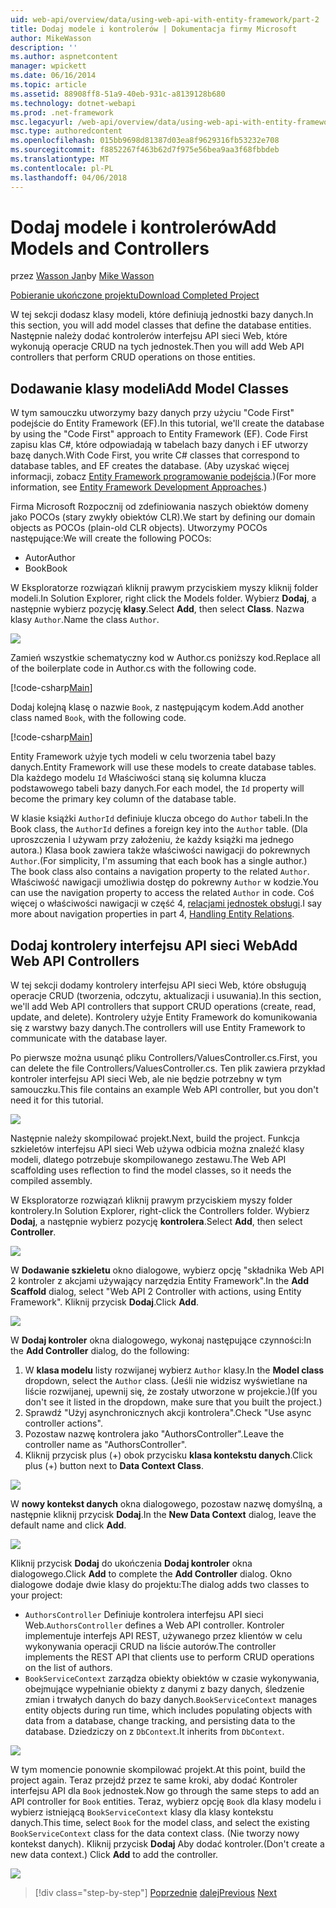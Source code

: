 ```yaml
---
uid: web-api/overview/data/using-web-api-with-entity-framework/part-2
title: Dodaj modele i kontrolerów | Dokumentacja firmy Microsoft
author: MikeWasson
description: ''
ms.author: aspnetcontent
manager: wpickett
ms.date: 06/16/2014
ms.topic: article
ms.assetid: 88908ff8-51a9-40eb-931c-a8139128b680
ms.technology: dotnet-webapi
ms.prod: .net-framework
msc.legacyurl: /web-api/overview/data/using-web-api-with-entity-framework/part-2
msc.type: authoredcontent
ms.openlocfilehash: 015bb9698d81387d03ea8f9629316fb53232e708
ms.sourcegitcommit: f8852267f463b62d7f975e56bea9aa3f68fbbdeb
ms.translationtype: MT
ms.contentlocale: pl-PL
ms.lasthandoff: 04/06/2018
---
```

<a name="add-models-and-controllers"></a><span data-ttu-id="733b7-102">Dodaj modele i kontrolerów</span><span class="sxs-lookup"><span data-stu-id="733b7-102">Add Models and Controllers</span></span>
====================
<span data-ttu-id="733b7-103">przez [Wasson Jan](https://github.com/MikeWasson)</span><span class="sxs-lookup"><span data-stu-id="733b7-103">by [Mike Wasson](https://github.com/MikeWasson)</span></span>

[<span data-ttu-id="733b7-104">Pobieranie ukończone projektu</span><span class="sxs-lookup"><span data-stu-id="733b7-104">Download Completed Project</span></span>](https://github.com/MikeWasson/BookService)

<span data-ttu-id="733b7-105">W tej sekcji dodasz klasy modeli, które definiują jednostki bazy danych.</span><span class="sxs-lookup"><span data-stu-id="733b7-105">In this section, you will add model classes that define the database entities.</span></span> <span data-ttu-id="733b7-106">Następnie należy dodać kontrolerów interfejsu API sieci Web, które wykonują operacje CRUD na tych jednostek.</span><span class="sxs-lookup"><span data-stu-id="733b7-106">Then you will add Web API controllers that perform CRUD operations on those entities.</span></span>

## <a name="add-model-classes"></a><span data-ttu-id="733b7-107">Dodawanie klasy modeli</span><span class="sxs-lookup"><span data-stu-id="733b7-107">Add Model Classes</span></span>

<span data-ttu-id="733b7-108">W tym samouczku utworzymy bazy danych przy użyciu "Code First" podejście do Entity Framework (EF).</span><span class="sxs-lookup"><span data-stu-id="733b7-108">In this tutorial, we'll create the database by using the "Code First" approach to Entity Framework (EF).</span></span> <span data-ttu-id="733b7-109">Code First zapisu klas C#, które odpowiadają w tabelach bazy danych i EF utworzy bazę danych.</span><span class="sxs-lookup"><span data-stu-id="733b7-109">With Code First, you write C# classes that correspond to database tables, and EF creates the database.</span></span> <span data-ttu-id="733b7-110">(Aby uzyskać więcej informacji, zobacz [Entity Framework programowanie podejścia](https://msdn.microsoft.com/library/ms178359%28v=vs.110%29.aspx#dbfmfcf).)</span><span class="sxs-lookup"><span data-stu-id="733b7-110">(For more information, see [Entity Framework Development Approaches](https://msdn.microsoft.com/library/ms178359%28v=vs.110%29.aspx#dbfmfcf).)</span></span>

<span data-ttu-id="733b7-111">Firma Microsoft Rozpocznij od zdefiniowania naszych obiektów domeny jako POCOs (stary zwykły obiektów CLR).</span><span class="sxs-lookup"><span data-stu-id="733b7-111">We start by defining our domain objects as POCOs (plain-old CLR objects).</span></span> <span data-ttu-id="733b7-112">Utworzymy POCOs następujące:</span><span class="sxs-lookup"><span data-stu-id="733b7-112">We will create the following POCOs:</span></span>

- <span data-ttu-id="733b7-113">Autor</span><span class="sxs-lookup"><span data-stu-id="733b7-113">Author</span></span>
- <span data-ttu-id="733b7-114">Book</span><span class="sxs-lookup"><span data-stu-id="733b7-114">Book</span></span>

<span data-ttu-id="733b7-115">W Eksploratorze rozwiązań kliknij prawym przyciskiem myszy kliknij folder modeli.</span><span class="sxs-lookup"><span data-stu-id="733b7-115">In Solution Explorer, right click the Models folder.</span></span> <span data-ttu-id="733b7-116">Wybierz **Dodaj**, a następnie wybierz pozycję **klasy**.</span><span class="sxs-lookup"><span data-stu-id="733b7-116">Select **Add**, then select **Class**.</span></span> <span data-ttu-id="733b7-117">Nazwa klasy `Author`.</span><span class="sxs-lookup"><span data-stu-id="733b7-117">Name the class `Author`.</span></span>

![](part-2/_static/image1.png)

<span data-ttu-id="733b7-118">Zamień wszystkie schematyczny kod w Author.cs poniższy kod.</span><span class="sxs-lookup"><span data-stu-id="733b7-118">Replace all of the boilerplate code in Author.cs with the following code.</span></span>

[!code-csharp[Main](part-2/samples/sample1.cs)]

<span data-ttu-id="733b7-119">Dodaj kolejną klasę o nazwie `Book`, z następującym kodem.</span><span class="sxs-lookup"><span data-stu-id="733b7-119">Add another class named `Book`, with the following code.</span></span>

[!code-csharp[Main](part-2/samples/sample2.cs)]

<span data-ttu-id="733b7-120">Entity Framework użyje tych modeli w celu tworzenia tabel bazy danych.</span><span class="sxs-lookup"><span data-stu-id="733b7-120">Entity Framework will use these models to create database tables.</span></span> <span data-ttu-id="733b7-121">Dla każdego modelu `Id` Właściwości staną się kolumna klucza podstawowego tabeli bazy danych.</span><span class="sxs-lookup"><span data-stu-id="733b7-121">For each model, the `Id` property will become the primary key column of the database table.</span></span>

<span data-ttu-id="733b7-122">W klasie książki `AuthorId` definiuje klucza obcego do `Author` tabeli.</span><span class="sxs-lookup"><span data-stu-id="733b7-122">In the Book class, the `AuthorId` defines a foreign key into the `Author` table.</span></span> <span data-ttu-id="733b7-123">(Dla uproszczenia I używam przy założeniu, że każdy książki ma jednego autora.) Klasa book zawiera także właściwości nawigacji do pokrewnych `Author`.</span><span class="sxs-lookup"><span data-stu-id="733b7-123">(For simplicity, I'm assuming that each book has a single author.) The book class also contains a navigation property to the related `Author`.</span></span> <span data-ttu-id="733b7-124">Właściwość nawigacji umożliwia dostęp do pokrewny `Author` w kodzie.</span><span class="sxs-lookup"><span data-stu-id="733b7-124">You can use the navigation property to access the related `Author` in code.</span></span> <span data-ttu-id="733b7-125">Coś więcej o właściwości nawigacji w część 4, [relacjami jednostek obsługi](part-4.md).</span><span class="sxs-lookup"><span data-stu-id="733b7-125">I say more about navigation properties in part 4, [Handling Entity Relations](part-4.md).</span></span>

## <a name="add-web-api-controllers"></a><span data-ttu-id="733b7-126">Dodaj kontrolery interfejsu API sieci Web</span><span class="sxs-lookup"><span data-stu-id="733b7-126">Add Web API Controllers</span></span>

<span data-ttu-id="733b7-127">W tej sekcji dodamy kontrolery interfejsu API sieci Web, które obsługują operacje CRUD (tworzenia, odczytu, aktualizacji i usuwania).</span><span class="sxs-lookup"><span data-stu-id="733b7-127">In this section, we'll add Web API controllers that support CRUD operations (create, read, update, and delete).</span></span> <span data-ttu-id="733b7-128">Kontrolery użyje Entity Framework do komunikowania się z warstwy bazy danych.</span><span class="sxs-lookup"><span data-stu-id="733b7-128">The controllers will use Entity Framework to communicate with the database layer.</span></span>

<span data-ttu-id="733b7-129">Po pierwsze można usunąć pliku Controllers/ValuesController.cs.</span><span class="sxs-lookup"><span data-stu-id="733b7-129">First, you can delete the file Controllers/ValuesController.cs.</span></span> <span data-ttu-id="733b7-130">Ten plik zawiera przykład kontroler interfejsu API sieci Web, ale nie będzie potrzebny w tym samouczku.</span><span class="sxs-lookup"><span data-stu-id="733b7-130">This file contains an example Web API controller, but you don't need it for this tutorial.</span></span>

![](part-2/_static/image2.png)

<span data-ttu-id="733b7-131">Następnie należy skompilować projekt.</span><span class="sxs-lookup"><span data-stu-id="733b7-131">Next, build the project.</span></span> <span data-ttu-id="733b7-132">Funkcja szkieletów interfejsu API sieci Web używa odbicia można znaleźć klasy modeli, dlatego potrzebuje skompilowanego zestawu.</span><span class="sxs-lookup"><span data-stu-id="733b7-132">The Web API scaffolding uses reflection to find the model classes, so it needs the compiled assembly.</span></span>

<span data-ttu-id="733b7-133">W Eksploratorze rozwiązań kliknij prawym przyciskiem myszy folder kontrolery.</span><span class="sxs-lookup"><span data-stu-id="733b7-133">In Solution Explorer, right-click the Controllers folder.</span></span> <span data-ttu-id="733b7-134">Wybierz **Dodaj**, a następnie wybierz pozycję **kontrolera**.</span><span class="sxs-lookup"><span data-stu-id="733b7-134">Select **Add**, then select **Controller**.</span></span>

![](part-2/_static/image3.png)

<span data-ttu-id="733b7-135">W **Dodawanie szkieletu** okno dialogowe, wybierz opcję "składnika Web API 2 kontroler z akcjami używający narzędzia Entity Framework".</span><span class="sxs-lookup"><span data-stu-id="733b7-135">In the **Add Scaffold** dialog, select "Web API 2 Controller with actions, using Entity Framework".</span></span> <span data-ttu-id="733b7-136">Kliknij przycisk **Dodaj**.</span><span class="sxs-lookup"><span data-stu-id="733b7-136">Click **Add**.</span></span>

![](part-2/_static/image4.png)

<span data-ttu-id="733b7-137">W **Dodaj kontroler** okna dialogowego, wykonaj następujące czynności:</span><span class="sxs-lookup"><span data-stu-id="733b7-137">In the **Add Controller** dialog, do the following:</span></span>

1. <span data-ttu-id="733b7-138">W **klasa modelu** listy rozwijanej wybierz `Author` klasy.</span><span class="sxs-lookup"><span data-stu-id="733b7-138">In the **Model class** dropdown, select the `Author` class.</span></span> <span data-ttu-id="733b7-139">(Jeśli nie widzisz wyświetlane na liście rozwijanej, upewnij się, że zostały utworzone w projekcie.)</span><span class="sxs-lookup"><span data-stu-id="733b7-139">(If you don't see it listed in the dropdown, make sure that you built the project.)</span></span>
2. <span data-ttu-id="733b7-140">Sprawdź "Użyj asynchronicznych akcji kontrolera".</span><span class="sxs-lookup"><span data-stu-id="733b7-140">Check "Use async controller actions".</span></span>
3. <span data-ttu-id="733b7-141">Pozostaw nazwę kontrolera jako &quot;AuthorsController&quot;.</span><span class="sxs-lookup"><span data-stu-id="733b7-141">Leave the controller name as &quot;AuthorsController&quot;.</span></span>
4. <span data-ttu-id="733b7-142">Kliknij przycisk plus (+) obok przycisku **klasa kontekstu danych**.</span><span class="sxs-lookup"><span data-stu-id="733b7-142">Click plus (+) button next to **Data Context Class**.</span></span>

![](part-2/_static/image5.png)

<span data-ttu-id="733b7-143">W **nowy kontekst danych** okna dialogowego, pozostaw nazwę domyślną, a następnie kliknij przycisk **Dodaj**.</span><span class="sxs-lookup"><span data-stu-id="733b7-143">In the **New Data Context** dialog, leave the default name and click **Add**.</span></span>

![](part-2/_static/image6.png)

<span data-ttu-id="733b7-144">Kliknij przycisk **Dodaj** do ukończenia **Dodaj kontroler** okna dialogowego.</span><span class="sxs-lookup"><span data-stu-id="733b7-144">Click **Add** to complete the **Add Controller** dialog.</span></span> <span data-ttu-id="733b7-145">Okno dialogowe dodaje dwie klasy do projektu:</span><span class="sxs-lookup"><span data-stu-id="733b7-145">The dialog adds two classes to your project:</span></span>

- <span data-ttu-id="733b7-146">`AuthorsController` Definiuje kontrolera interfejsu API sieci Web.</span><span class="sxs-lookup"><span data-stu-id="733b7-146">`AuthorsController` defines a Web API controller.</span></span> <span data-ttu-id="733b7-147">Kontroler implementuje interfejs API REST, używanego przez klientów w celu wykonywania operacji CRUD na liście autorów.</span><span class="sxs-lookup"><span data-stu-id="733b7-147">The controller implements the REST API that clients use to perform CRUD operations on the list of authors.</span></span>
- <span data-ttu-id="733b7-148">`BookServiceContext` zarządza obiekty obiektów w czasie wykonywania, obejmujące wypełnianie obiekty z danymi z bazy danych, śledzenie zmian i trwałych danych do bazy danych.</span><span class="sxs-lookup"><span data-stu-id="733b7-148">`BookServiceContext` manages entity objects during run time, which includes populating objects with data from a database, change tracking, and persisting data to the database.</span></span> <span data-ttu-id="733b7-149">Dziedziczy on z `DbContext`.</span><span class="sxs-lookup"><span data-stu-id="733b7-149">It inherits from `DbContext`.</span></span>

![](part-2/_static/image7.png)

<span data-ttu-id="733b7-150">W tym momencie ponownie skompilować projekt.</span><span class="sxs-lookup"><span data-stu-id="733b7-150">At this point, build the project again.</span></span> <span data-ttu-id="733b7-151">Teraz przejdź przez te same kroki, aby dodać Kontroler interfejsu API dla `Book` jednostek.</span><span class="sxs-lookup"><span data-stu-id="733b7-151">Now go through the same steps to add an API controller for `Book` entities.</span></span> <span data-ttu-id="733b7-152">Teraz, wybierz opcję `Book` dla klasy modelu i wybierz istniejącą `BookServiceContext` klasy dla klasy kontekstu danych.</span><span class="sxs-lookup"><span data-stu-id="733b7-152">This time, select `Book` for the model class, and select the existing `BookServiceContext` class for the data context class.</span></span> <span data-ttu-id="733b7-153">(Nie tworzy nowy kontekst danych). Kliknij przycisk **Dodaj** Aby dodać kontroler.</span><span class="sxs-lookup"><span data-stu-id="733b7-153">(Don't create a new data context.) Click **Add** to add the controller.</span></span>

![](part-2/_static/image8.png)

> [!div class="step-by-step"]
> <span data-ttu-id="733b7-154">[Poprzednie](part-1.md)
> [dalej](part-3.md)</span><span class="sxs-lookup"><span data-stu-id="733b7-154">[Previous](part-1.md)
[Next](part-3.md)</span></span>
